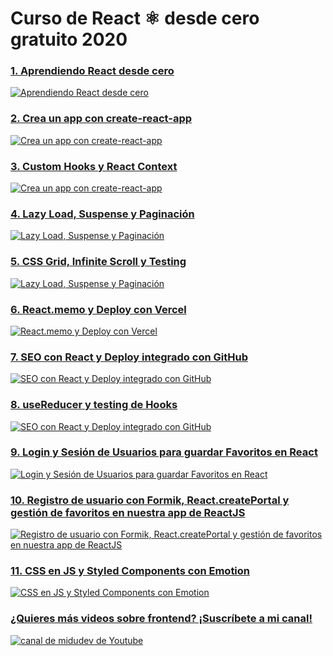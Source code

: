# Curso de React ⚛️ desde cero gratuito 2020

### [1. Aprendiendo React desde cero](https://youtu.be/T_j60n1zgu0)
[![Aprendiendo React desde cero](https://img.youtube.com/vi/T_j60n1zgu0/mqdefault.jpg)](https://youtu.be/T_j60n1zgu0)

### [2. Crea un app con create-react-app](https://youtu.be/QBLbXgeXMU8)
[![Crea un app con create-react-app](http://img.youtube.com/vi/QBLbXgeXMU8/mqdefault.jpg)](https://youtu.be/QBLbXgeXMU8)

### [3. Custom Hooks y React Context](https://youtu.be/2qgs7buSnHQ)
[![Crea un app con create-react-app](http://img.youtube.com/vi/2qgs7buSnHQ/mqdefault.jpg)](https://youtu.be/2qgs7buSnHQ)

### [4. Lazy Load, Suspense y Paginación](https://youtu.be/VcxXipZg1-0)
[![Lazy Load, Suspense y Paginación](http://img.youtube.com/vi/VcxXipZg1-0/mqdefault.jpg)](https://youtu.be/VcxXipZg1-0)

### [5. CSS Grid, Infinite Scroll y Testing](https://youtu.be/oCHdFiCgOSE)
[![Lazy Load, Suspense y Paginación](http://img.youtube.com/vi/oCHdFiCgOSE/mqdefault.jpg)](https://youtu.be/oCHdFiCgOSE)

### [6. React.memo y Deploy con Vercel](https://youtu.be/Wo7_OVtu1ls)
[![React.memo y Deploy con Vercel](http://img.youtube.com/vi/Wo7_OVtu1ls/mqdefault.jpg)](https://youtu.be/Wo7_OVtu1ls)

### [7. SEO con React y Deploy integrado con GitHub](https://youtu.be/b-pwpHaYOTI)
[![SEO con React y Deploy integrado con GitHub](http://img.youtube.com/vi/b-pwpHaYOTI/mqdefault.jpg)](https://youtu.be/b-pwpHaYOTI)

### [8. useReducer y testing de Hooks](https://youtu.be/Wjy_nlYXTik)
[![SEO con React y Deploy integrado con GitHub](http://img.youtube.com/vi/Wjy_nlYXTik/mqdefault.jpg)](https://youtu.be/Wjy_nlYXTik)

### [9. Login y Sesión de Usuarios para guardar Favoritos en React](https://youtu.be/VT5S9Y49SYs)
[![Login y Sesión de Usuarios para guardar Favoritos en React](http://img.youtube.com/vi/VT5S9Y49SYs/mqdefault.jpg)](https://youtu.be/VT5S9Y49SYs)

### [10. Registro de usuario con Formik, React.createPortal y gestión de favoritos en nuestra app de ReactJS](https://www.youtube.com/watch?v=dtbI6gDnTFU)
[![Registro de usuario con Formik, React.createPortal y gestión de favoritos en nuestra app de ReactJS](http://img.youtube.com/vi/dtbI6gDnTFU/mqdefault.jpg)](https://youtu.be/dtbI6gDnTFU)

### [11. CSS en JS y Styled Components con Emotion](https://www.youtube.com/watch?v=DjVGdUM1dHQ)
[![CSS en JS y Styled Components con Emotion](http://img.youtube.com/vi/DjVGdUM1dHQ/mqdefault.jpg)](https://youtu.be/DjVGdUM1dHQ)

### [¿Quieres más videos sobre frontend? ¡Suscríbete a mi canal!](https://www.youtube.com/c/midudev?sub_confirmation=1)
[![canal de midudev de Youtube](https://yt3.ggpht.com/a/AATXAJzuyjCt8K0QD8x_PrTB11LTlvpX2iVWk4eCSQ=s176-c-k-c0xffffffff-no-rj-mo)](https://www.youtube.com/c/midudev?sub_confirmation=1)
